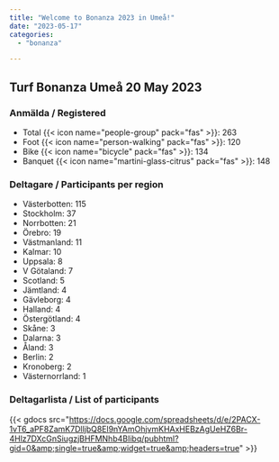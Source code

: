 ```yaml
---
title: "Welcome to Bonanza 2023 in Umeå!"
date: "2023-05-17"
categories: 
  - "bonanza"

---
```


## Turf Bonanza Umeå 20 May 2023

### Anmälda / Registered

- Total {{< icon name="people-group" pack="fas" >}}: 263 
- Foot {{< icon name="person-walking" pack="fas" >}}: 120
- Bike {{< icon name="bicycle" pack="fas" >}}: 134 
- Banquet {{< icon name="martini-glass-citrus" pack="fas" >}}: 148 

### Deltagare / Participants per region

- Västerbotten: 115
- Stockholm: 37
- Norrbotten: 21
- Örebro: 19
- Västmanland: 11
- Kalmar: 10
- Uppsala: 8
- V Götaland: 7
- Scotland: 5
- Jämtland: 4
- Gävleborg: 4
- Halland: 4
- Östergötland: 4
- Skåne: 3
- Dalarna: 3
- Åland: 3
- Berlin: 2
- Kronoberg: 2
- Västernorrland: 1

### Deltagarlista / List of participants

{{< gdocs src="https://docs.google.com/spreadsheets/d/e/2PACX-1vT6_aPF8ZamK7DlljbQ8El9nYAmOhjvmKHAxHEBzAgUeHZ6Br-4Hlz7DXcGnSiugzjBHFMNhb4BIibq/pubhtml?gid=0&amp;single=true&amp;widget=true&amp;headers=true" >}}
